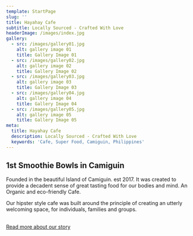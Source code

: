 ```yaml
---
template: StartPage
slug: ''
title: Hayahay Cafe
subtitle: Locally Sourced - Crafted With Love
headerImage: /images/index.jpg
gallery:
  - src: /images/gallery01.jpg
    alt: gallery image 01
    title: Gallery Image 01
  - src: /images/gallery02.jpg
    alt: gallery image 02
    title: Gallery Image 02
  - src: /images/gallery03.jpg
    alt: gallery image 03
    title: Gallery Image 03
  - src: /images/gallery04.jpg
    alt: gallery image 04
    title: Gallery Image 04
  - src: /images/gallery05.jpg
    alt: gallery image 05
    title: Gallery Image 05
meta:
  title: Hayahay Cafe
  description: Locally Sourced - Crafted With Love
  keywords: 'Cafe, Super Food, Camiguin, Philippines'
---
```

## 1st Smoothie Bowls in Camiguin

Founded in the beautiful Island of Camiguin. est 2017. It was created to provide a decadent sense of great tasting food for our bodies and mind. An Organic and eco-friendly Cafe.

Our hipster style cafe was built around the principle of creating an utterly welcoming space, for individuals, families and groups.

<br />
<a class="btn btn-primary" href="/story">Read more about our story</a>
